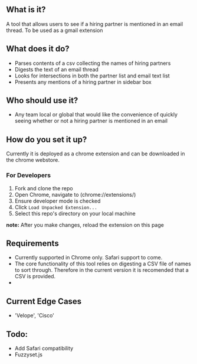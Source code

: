 ## What is it?
A tool that allows users to see if a hiring partner is mentioned in an email thread. To be used as a gmail extension

## What does it do?
 - Parses contents of a csv collecting the names of hiring partners
 - Digests the text of an email thread
 - Looks for intersections in both the partner list and email text list
 - Presents any mentions of a hiring partner in sidebar box

## Who should use it?
 - Any team local or global that would like the convenience of quickly seeing whether or not a hiring partner is mentioned in an email

## How do you set it up?
Currently it is deployed as a chrome extension and can be downloaded in the chrome webstore.

### For Developers
1. Fork and clone the repo
2. Open Chrome, navigate to (chrome://extensions/)
3. Ensure developer mode is checked
4. Click `Load Unpacked Extension...`
5. Select this repo's directory on your local machine

**note:** After you make changes, reload the extension on this page

## Requirements
 - Currently supported in Chrome only. Safari support to come.
 - The core functionality of this tool relies on digesting a CSV file of names to sort through. Therefore in the current version
it is recomended that a CSV is provided.
 -

## Current Edge Cases
 - 'Velope', 'Cisco'

## Todo:
 - Add Safari compatibility
 - Fuzzyset.js 
